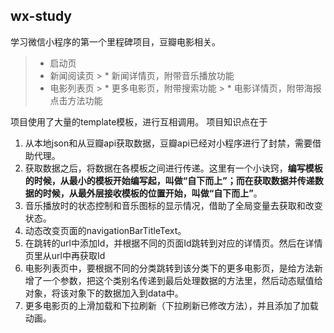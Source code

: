 ## wx-study
学习微信小程序的第一个里程碑项目，豆瓣电影相关。

> * 启动页
> * 新闻阅读页
    > * 新闻详情页，附带音乐播放功能
> * 电影列表页
    > * 更多电影页，附带搜索功能
    > * 电影详情页，附带海报点击方法功能

项目使用了大量的template模板，进行互相调用。
项目知识点在于
1. 从本地json和从豆瓣api获取数据，豆瓣api已经对小程序进行了封禁，需要借助代理。
2. 获取数据之后，将数据在各模板之间进行传递。这里有一个小诀窍，**编写模板的时候，从最小的模板开始编写起，叫做“自下而上”；而在获取数据并传递数据的时候，从最外层接收模板的位置开始，叫做“自下而上”**。
3. 音乐播放时的状态控制和音乐图标的显示情况，借助了全局变量去获取和改变状态。
4. 动态改变页面的navigationBarTitleText。
5. 在跳转的url中添加Id，并根据不同的页面Id跳转到对应的详情页。然后在详情页里从url中再获取Id
6. 电影列表页中，要根据不同的分类跳转到该分类下的更多电影页，是给方法新增了一个参数，把这个类别名传递到最后处理数据的方法里，然后动态赋值给对象，将该对象下的数据加入到data中。
7. 更多电影页的上滑加载和下拉刷新（下拉刷新已修改方法），并且添加了加载动画。

